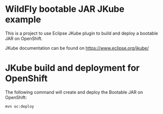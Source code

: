 # WildFly bootable JAR JKube example

This is a project to use Eclipse JKube plugin to build and deploy a bootable JAR on OpenShift.

JKube documentation can be found on https://www.eclipse.org/jkube/

JKube build and deployment for OpenShift
========================================

The following command will create and deploy the Bootable JAR on OpenShift:

`mvn oc:deploy`
